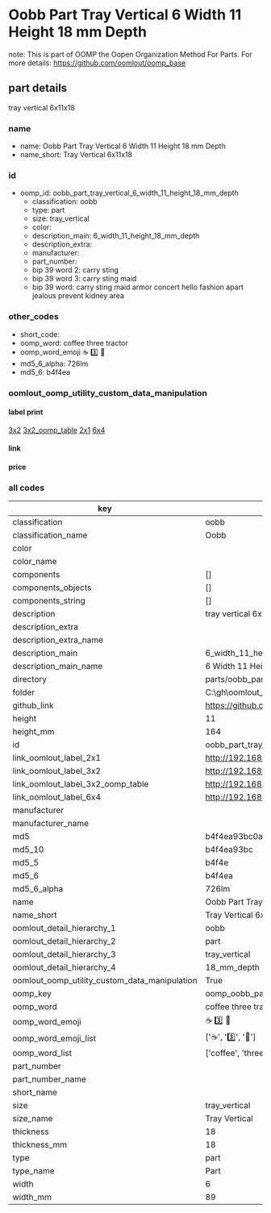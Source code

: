 # Oobb Part Tray Vertical 6 Width 11 Height 18 mm Depth  

note: This is part of OOMP the Oopen Organization Method For Parts. For more details: https://github.com/oomlout/oomp_base

##  part details
  



tray vertical 6x11x18



### name
* name: Oobb Part Tray Vertical 6 Width 11 Height 18 mm Depth
* name_short: Tray Vertical 6x11x18 
### id
* oomp_id: oobb_part_tray_vertical_6_width_11_height_18_mm_depth
  * classification: oobb
  * type: part
  * size: tray_vertical
  * color: 
  * description_main: 6_width_11_height_18_mm_depth
  * description_extra: 
  * manufacturer: 
  * part_number: 
  * bip 39 word 2: carry sting
  * bip 39 word 3: carry sting maid
  * bip 39 word: carry sting maid armor concert hello fashion apart jealous prevent kidney area

### other_codes
* short_code: 
* oomp_word: coffee three tractor
* oomp_word_emoji :coffee: :three: :tractor:
* md5_6_alpha: 726lm
* md5_6: b4f4ea






### oomlout_oomp_utility_custom_data_manipulation
#### label print
[3x2](http://192.168.1.245:1112/?label=oomp%20726lm)
[3x2_oomp_table](http://192.168.1.108:1112/?label=oomp%20726lm)
[2x1](http://192.168.1.242:1112/?label=oomp%20726lm)
[6x4](http://192.168.1.55:1112/?label=oomp%20726lm)    

#### link

                              

#### price







### all codes 
| key | value |  
| --- | --- |  
| classification | oobb |  
| classification_name | Oobb |  
| color |  |  
| color_name |  |  
| components | [] |  
| components_objects | [] |  
| components_string | [] |  
| description | tray vertical 6x11x18 |  
| description_extra |  |  
| description_extra_name |  |  
| description_main | 6_width_11_height_18_mm_depth |  
| description_main_name | 6 Width 11 Height 18 mm Depth |  
| directory | parts/oobb_part_tray_vertical_6_width_11_height_18_mm_depth |  
| folder | C:\gh\oomlout_oobb_version_4_generated_parts\parts\oobb_part_tray_vertical_6_width_11_height_18_mm_depth |  
| github_link | https://github.com/oomlout/oomlout_oomp_part_src/tree/main/parts/oobb_part_tray_vertical_6_width_11_height_18_mm_depth |  
| height | 11 |  
| height_mm | 164 |  
| id | oobb_part_tray_vertical_6_width_11_height_18_mm_depth |  
| link_oomlout_label_2x1 | http://192.168.1.242:1112/?label=oomp%20726lm |  
| link_oomlout_label_3x2 | http://192.168.1.245:1112/?label=oomp%20726lm |  
| link_oomlout_label_3x2_oomp_table | http://192.168.1.108:1112/?label=oomp%20726lm |  
| link_oomlout_label_6x4 | http://192.168.1.55:1112/?label=oomp%20726lm |  
| manufacturer |  |  
| manufacturer_name |  |  
| md5 | b4f4ea93bc0a4a69ab1750bf0c357917 |  
| md5_10 | b4f4ea93bc |  
| md5_5 | b4f4e |  
| md5_6 | b4f4ea |  
| md5_6_alpha | 726lm |  
| name | Oobb Part Tray Vertical 6 Width 11 Height 18 mm Depth |  
| name_short | Tray Vertical 6x11x18  |  
| oomlout_detail_hierarchy_1 | oobb |  
| oomlout_detail_hierarchy_2 | part |  
| oomlout_detail_hierarchy_3 | tray_vertical |  
| oomlout_detail_hierarchy_4 | 18_mm_depth |  
| oomlout_oomp_utility_custom_data_manipulation | True |  
| oomp_key | oomp_oobb_part_tray_vertical_6_width_11_height_18_mm_depth |  
| oomp_word | coffee three tractor |  
| oomp_word_emoji | :coffee: :three: :tractor: |  
| oomp_word_emoji_list | [':coffee:', ':three:', ':tractor:'] |  
| oomp_word_list | ['coffee', 'three', 'tractor'] |  
| part_number |  |  
| part_number_name |  |  
| short_name |  |  
| size | tray_vertical |  
| size_name | Tray Vertical |  
| thickness | 18 |  
| thickness_mm | 18 |  
| type | part |  
| type_name | Part |  
| width | 6 |  
| width_mm | 89 |  
